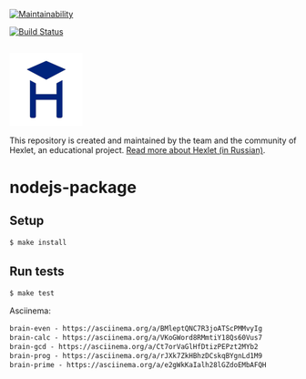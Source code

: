 [![Maintainability](https://api.codeclimate.com/v1/badges/3914063ca1def738fcca/maintainability)](https://codeclimate.com/github/nikolaenkoOleg/frontend-project-lvl1/maintainability)

[![Build Status](https://travis-ci.org/nikolaenkoOleg/frontend-project-lvl1.svg?branch=master)](https://travis-ci.org/nikolaenkoOleg/frontend-project-lvl1)


##
[![Hexlet Ltd. logo](https://raw.githubusercontent.com/Hexlet/hexletguides.github.io/master/images/hexlet_logo128.png)](https://ru.hexlet.io/pages/about?utm_source=github&utm_medium=link&utm_campaign=nodejs-package)

This repository is created and maintained by the team and the community of Hexlet, an educational project. [Read more about Hexlet (in Russian)](https://ru.hexlet.io/pages/about?utm_source=github&utm_medium=link&utm_campaign=nodejs-package).
##

# nodejs-package

## Setup

```sh
$ make install
```

## Run tests

```sh
$ make test
```
Asciinema:

```
brain-even - https://asciinema.org/a/BMleptQNC7R3joATScPMMvyIg
brain-calc - https://asciinema.org/a/VKoGWord8RMmtiY18Qs60Vus7
brain-gcd - https://asciinema.org/a/Ct7orVaGlHfDtizPEPzt2MYb2
brain-prog - https://asciinema.org/a/rJXk7ZkHBhzDCskqBYgnLd1M9
brain-prime - https://asciinema.org/a/e2gWkKaIalh28lGZdoEMbAFQH
```